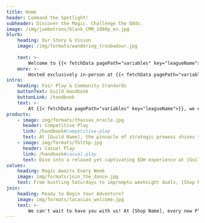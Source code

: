 ```yaml
---
title: Home
header: Command the Spotlight!
subheader: Discover the Magic. Challenge the Odds.
image: /img/jumbotrons/blank_CMM_1080p_en.jpg
blurb:
    heading: Our Story & Vision
    image: /img/formats/wandering_troubadour.jpg
    
    text: >-   
        Welcome to {{< fetchData pagePath="variables" key="leagueName">}}, a fresh take on Magic: The Gathering right in the heart of our city’s gaming scene. For a modest entry fee, step into this exhilarating league assembled by a group of MTG enthusiasts from our very own community. Aiming to offer a more enriching and varied Commander experience, with novel monthly themes and gameplay twists, each duel promises a unique experience, ensuring the game remains fresh and exciting. And don't forget: the league is not just about the thrill of the game, but also the allure of coveted prizes for our top performers. Join us, and let the duels begin!
    more: >-
        Hosted exclusively in-person at {{< fetchData pagePath="variables" key="shopName">}}, the league provides the perfect setting for players to come together, share strategies, and revel in the camaraderie that tabletop gaming fosters. It's not just about winning; it's about the shared stories, the playful banter, and the collective thrill of drawing that perfect card. Whether you're dipping your toes into the world of Commander or have been mastering the format for years, we invite you to be part of our league's story, where every game is a chapter, and every player adds to the narrative.
intro:
    heading: Fair Play & Community Standards
    buttonText: Guild Handbook
    buttonLink: /handbook
    text: >-
        At {{< fetchData pagePath="variables" key="leagueName">}}, we embrace the diverse ways our Planeswalkers enjoy Magic: The Gathering. Whether you're diving into a relaxed casual game or testing your mettle in our competitive pods, our rules and conduct guidelines are here to ensure balanced, fair, and enjoyable gameplay for all. Designed with both the newcomer and the seasoned player in mind, our ethos centers on mutual respect, the spirit of friendly competition, and the sheer joy of the game. As part of our unified league and points system, players from both game modes come together under one banner. Dive into the specifics below to ensure every duel, whether casual or competitive, stands as a testament to the best aspects of MTG.
products:
    - image: img/formats/thassas_oracle.jpg
      header: Competitive Play
      link: /handbook#competitive-play
      text: At [Guild Name], the pinnacle of strategic prowess shines through in our highly competitive EDH pods. Adhering strictly to the original banlist, players can immerse themselves in pure, unbridled MTG gameplay. Here, you are free to harness the full potential of your deck, relying on skill and strategy to outwit your opponents in the ultimate test of MTG acumen.
    - image: img/formats/fblthp.jpg
      header: Casual Play
      link: /handbook#casual-play
      text: Dive into a relaxed yet captivating EDH experience at [Guild Name]. Our casual mode, enriched with an extended banlist and conduct guidelines, ensures a game that's engaging and diverse. Curbing overly dominant combos, this mode encourages creativity and a broader exploration of deck possibilities. Join us in this laid-back arena where fun, strategy, and community intertwine.
values:
    heading: Magic Awaits Every Week
    image: img/formats/join_the_dance.jpg
    text: From bustling Saturdays to impromptu weeknight duels, [Shop Name] is your MTG adventure hub. Dive into vibrant matches, where our pod system ensures fairness and community thrives. Here, each spell cast and strategy unfolded is exclusive to [Shop Name]'s walls. Discover more about our community guidelines, fostering respect and camaraderie among players. Join us in weaving an enchanting narrative where every match is a testament to shared passion and spirited play.
join: 
    heading: Ready to Begin Your Adventure?
    image: img/formats/tocasias_welcome.jpg
    text: >-
        We can't wait to have you with us! At [Shop Name], every new Planeswalker brings a fresh spark of magic and strategy. By joining our league, you're not just signing up for games; you're becoming a vital part of a community that cherishes every duel, every strategy, and every shared moment. Embark on this journey with us and experience the vibrant world of MTG like never before.
---
```


